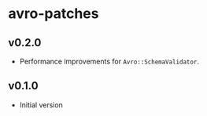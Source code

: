 # avro-patches

## v0.2.0
- Performance improvements for `Avro::SchemaValidator`.

## v0.1.0
- Initial version
